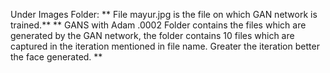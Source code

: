 
Under Images Folder:
  ** File mayur.jpg is the file on which GAN network is trained.**
  ** GANS with Adam .0002 Folder contains the files which are generated by the GAN network, the folder contains 10 files which are captured in the iteration mentioned in file name. Greater the iteration better the face generated. ** 
  
